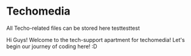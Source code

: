 # Techomedia
All Techo-related files can be stored here
testtesttest

Hi Guys! Welcome to the tech-support apartment for techomedia! Let's begin our journey of coding here! :D
